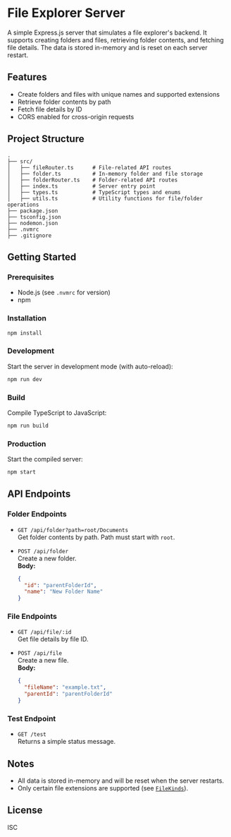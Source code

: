 # File Explorer Server

A simple Express.js server that simulates a file explorer's backend. It supports creating folders and files, retrieving folder contents, and fetching file details. The data is stored in-memory and is reset on each server restart.

## Features

- Create folders and files with unique names and supported extensions
- Retrieve folder contents by path
- Fetch file details by ID
- CORS enabled for cross-origin requests

## Project Structure

```
.
├── src/
│   ├── fileRouter.ts      # File-related API routes
│   ├── folder.ts          # In-memory folder and file storage
│   ├── folderRouter.ts    # Folder-related API routes
│   ├── index.ts           # Server entry point
│   ├── types.ts           # TypeScript types and enums
│   ├── utils.ts           # Utility functions for file/folder operations
├── package.json
├── tsconfig.json
├── nodemon.json
├── .nvmrc
├── .gitignore
```

## Getting Started

### Prerequisites

- Node.js (see `.nvmrc` for version)
- npm

### Installation

```sh
npm install
```

### Development

Start the server in development mode (with auto-reload):

```sh
npm run dev
```

### Build

Compile TypeScript to JavaScript:

```sh
npm run build
```

### Production

Start the compiled server:

```sh
npm start
```

## API Endpoints

### Folder Endpoints

- `GET /api/folder?path=root/Documents`  
  Get folder contents by path. Path must start with `root`.

- `POST /api/folder`  
  Create a new folder.  
  **Body:**  
  ```json
  {
    "id": "parentFolderId",
    "name": "New Folder Name"
  }
  ```

### File Endpoints

- `GET /api/file/:id`  
  Get file details by file ID.

- `POST /api/file`  
  Create a new file.  
  **Body:**  
  ```json
  {
    "fileName": "example.txt",
    "parentId": "parentFolderId"
  }
  ```

### Test Endpoint

- `GET /test`  
  Returns a simple status message.

## Notes

- All data is stored in-memory and will be reset when the server restarts.
- Only certain file extensions are supported (see [`FileKinds`](src/types.ts)).

## License

ISC